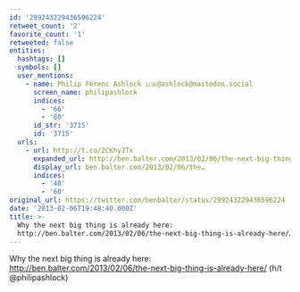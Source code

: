 ```yaml
---
id: '299243229436596224'
retweet_count: '2'
favorite_count: '1'
retweeted: false
entities:
  hashtags: []
  symbols: []
  user_mentions:
    - name: Philip Ferenc Ashlock 🇺🇲@ashlock@mastodon.social
      screen_name: philipashlock
      indices:
        - '66'
        - '80'
      id_str: '3715'
      id: '3715'
  urls:
    - url: http://t.co/2CKhyJTx
      expanded_url: http://ben.balter.com/2013/02/06/the-next-big-thing-is-already-here/
      display_url: ben.balter.com/2013/02/06/the…
      indices:
        - '40'
        - '60'
original_url: https://twitter.com/benbalter/status/299243229436596224
date: '2013-02-06T19:48:40.000Z'
title: >-
  Why the next big thing is already here:
  http://ben.balter.com/2013/02/06/the-next-big-thing-is-already-here/…
---
```


Why the next big thing is already here: http://ben.balter.com/2013/02/06/the-next-big-thing-is-already-here/ (h/t @philipashlock)
